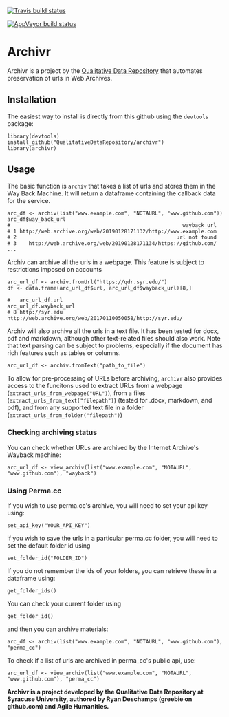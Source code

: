 [![Travis build status](https://travis-ci.org/QualitativeDataRepository/archivr.svg?branch=master)](https://travis-ci.org/QualitativeDataRepository/archivr)

 [![AppVeyor build status](https://ci.appveyor.com/api/projects/status/github/QualitativeDataRepository/archivr?branch=master&svg=true)](https://ci.appveyor.com/project/QualitativeDataRepository/archivr)

# Archivr

Archivr is a project by the [Qualitative Data Repository](https://qdr.syr.edu/)
that automates preservation of urls in Web Archives.


## Installation

The easiest way to install is directly from this github using the `devtools` package:

```
library(devtools)
install_github("QualitativeDataRepository/archivr")
library(archivr)
```

## Usage

The basic function is `archiv` that takes a list of urls and stores them in
the Way Back Machine. It will return a dataframe containing the callback
data for the service.

```
arc_df <- archiv(list("www.example.com", "NOTAURL", "www.github.com"))
arc_df$way_back_url   
#                                                        wayback_url
# 1 http://web.archive.org/web/20190128171132/http://www.example.com
# 2                                                    url not found
# 3    http://web.archive.org/web/20190128171134/https://github.com/ ...
```


Archiv can archive all the urls in a webpage. This feature is subject to restrictions
imposed on accounts

```
arc_url_df <- archiv.fromUrl("https://qdr.syr.edu/")
df <- data.frame(arc_url_df$url, arc_url_df$wayback_url)[8,]

#   arc_url_df.url                                    arc_url_df.wayback_url
# 8 http://syr.edu http://web.archive.org/web/20170110050058/http://syr.edu/
```

Archiv will also archive all the urls in a text file. It has been tested for docx,
pdf and markdown, although other text-related files should also work. Note that
text parsing can be subject to problems, especially if the document has rich features
such as tables or columns.
```
arc_url_df <- archiv.fromText("path_to_file")
```

To allow for pre-processing of URLs before archiving, `archivr` also provides access to the funcitons used to extract URLs from a webpage (`extract_urls_from_webpage("URL")`), from a files (`extract_urls_from_text("filepath")`) (tested for .docx, markdown, and pdf), and from any supported text file in a folder (`extract_urls_from_folder("filepath")`)

### Checking archiving status

You can check whether URLs are archived by the Internet Archive's Wayback machine:
```
arc_url_df <- view_archiv(list("www.example.com", "NOTAURL", "www.github.com"), "wayback")
```

### Using Perma.cc

If you wish to use perma.cc's archive, you will need to set your api key using:

```
set_api_key("YOUR_API_KEY")
```

if you wish to save the urls in a particular perma.cc folder, you will need to set the default
folder id using

```
set_folder_id("FOLDER_ID")
```

If you do not remember the ids of your folders, you can retrieve these in a dataframe
using:
```
get_folder_ids()
```

You can check your current folder using
```
get_folder_id()
```

and then you can archive materials:

```
arc_df <- archiv(list("www.example.com", "NOTAURL", "www.github.com"), "perma_cc")
```

To check if a list of urls are archived in perma_cc's public api, use:
```
arc_url_df <- view_archiv(list("www.example.com", "NOTAURL", "www.github.com"), "perma_cc")
```


**Archivr is a project developed by the Qualitative Data Repository at Syracuse
University, authored by Ryan Deschamps (greebie on github.com) and Agile Humanities.**
